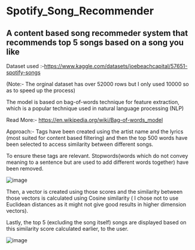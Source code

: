 # Spotify_Song_Recommender

## A content based song recommeder system that recommends top 5 songs based on a song you like

Dataset used :-https://www.kaggle.com/datasets/joebeachcapital/57651-spotify-songs

(Note:- The orginal dataset has over 52000 rows but I only used 10000 so as to speed up the process)

The model is based on bag-of-words technique for feature extraction, which is a popular technique used in natural language processing (NLP)

Read More:- https://en.wikipedia.org/wiki/Bag-of-words_model

Approach:- Tags have been created using the artist name and the lyrics (most suited for content based filtering) and then the top 500 words have been selected to access similarity between different songs.

To ensure these tags are relevant. Stopwords(words which do not convey meaning to a sentence but are used to add different words together) have been removed.

![image](https://github.com/The-Honoured-One/Spotify_Song_Recommender/assets/152301760/5255689b-7f37-42f9-a98c-6ab86c6eb5c3)

Then, a vector is created using those scores and the similarity between those vectors is calculated using Cosine similarity ( I chose not to use Euclidean distances as it might not give good results in higher
dimension vectors). 

Lastly, the top 5 (excluding the song itself) songs are displayed based on this similarity score calculated earlier, to the user.

![image](https://github.com/The-Honoured-One/Spotify_Song_Recommender/assets/152301760/5eea0356-4914-4256-b38a-1641650c08e7)


